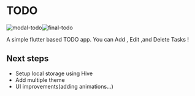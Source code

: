 # TODO
![modal-todo](https://github.com/user-attachments/assets/a4274636-a8f5-4db6-99b0-1f30b3135ade)![final-todo](https://github.com/user-attachments/assets/2ad75804-6bed-4139-94d9-2ca29f077962)


A simple flutter based TODO app. You can Add , Edit ,and Delete Tasks !

## Next steps 

- Setup local storage using Hive
- Add multiple theme 
- UI improvements(adding animations...)
